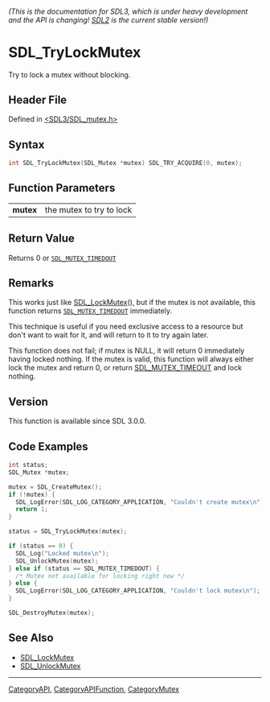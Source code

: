 ###### (This is the documentation for SDL3, which is under heavy development and the API is changing! [SDL2](https://wiki.libsdl.org/SDL2/) is the current stable version!)
# SDL_TryLockMutex

Try to lock a mutex without blocking.

## Header File

Defined in [<SDL3/SDL_mutex.h>](https://github.com/libsdl-org/SDL/blob/main/include/SDL3/SDL_mutex.h)

## Syntax

```c
int SDL_TryLockMutex(SDL_Mutex *mutex) SDL_TRY_ACQUIRE(0, mutex);

```

## Function Parameters

|               |                          |
| ------------- | ------------------------ |
| **mutex**     | the mutex to try to lock |

## Return Value

Returns 0 or [`SDL_MUTEX_TIMEDOUT`](SDL_MUTEX_TIMEDOUT)

## Remarks

This works just like [SDL_LockMutex](SDL_LockMutex)(), but if the mutex is
not available, this function returns
[`SDL_MUTEX_TIMEDOUT`](SDL_MUTEX_TIMEDOUT) immediately.

This technique is useful if you need exclusive access to a resource but
don't want to wait for it, and will return to it to try again later.

This function does not fail; if mutex is NULL, it will return 0 immediately
having locked nothing. If the mutex is valid, this function will always
either lock the mutex and return 0, or return
[SDL_MUTEX_TIMEOUT](SDL_MUTEX_TIMEOUT) and lock nothing.

## Version

This function is available since SDL 3.0.0.

## Code Examples

```c
int status;
SDL_Mutex *mutex;

mutex = SDL_CreateMutex();
if (!mutex) {
  SDL_LogError(SDL_LOG_CATEGORY_APPLICATION, "Couldn't create mutex\n");
  return 1;
}

status = SDL_TryLockMutex(mutex);

if (status == 0) {
  SDL_Log("Locked mutex\n");
  SDL_UnlockMutex(mutex);
} else if (status == SDL_MUTEX_TIMEDOUT) {
  /* Mutex not available for locking right now */
} else {
  SDL_LogError(SDL_LOG_CATEGORY_APPLICATION, "Couldn't lock mutex\n");
}

SDL_DestroyMutex(mutex);
```

## See Also

- [SDL_LockMutex](SDL_LockMutex)
- [SDL_UnlockMutex](SDL_UnlockMutex)

----
[CategoryAPI](CategoryAPI), [CategoryAPIFunction](CategoryAPIFunction), [CategoryMutex](CategoryMutex)

